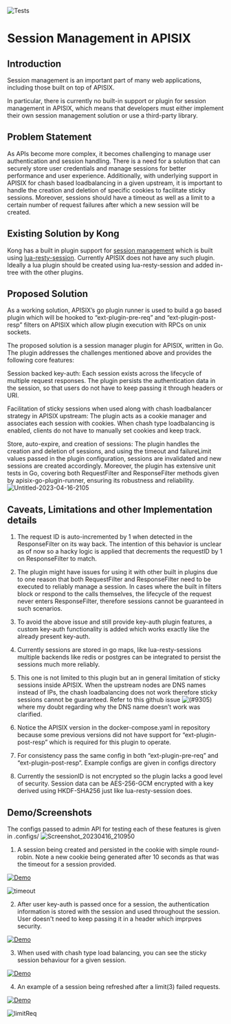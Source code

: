 ![Tests](https://github.com/revolyssup/apisix-session-manager/actions/workflows/ci.yaml/badge.svg)
# Session Management in APISIX


## Introduction
Session management is an important part of many web applications, including those built on top of APISIX. 

In particular, there is currently no built-in support or plugin for session management in APISIX, which means that developers must either implement their own session management solution or use a third-party library.

## Problem Statement

As APIs become more complex, it becomes challenging to manage user authentication and session handling. There is a need for a solution that can securely store user credentials and manage sessions for better performance and user experience. Additionally, with underlying support in APISIX for chash based loadbalancing in a given upstream, it is important to handle the creation and deletion of specific cookies to facilitate sticky sessions. Moreover, sessions should have a timeout as well as a limit to a certain number of request failures after which a new session will be created.



## Existing Solution by Kong
Kong has a built in plugin support for [session management](https://github.com/Kong/kong/tree/master/kong/plugins/session) which is built using [lua-resty-session](https://github.com/bungle/lua-resty-session). Currently APISIX does not have any such plugin. Ideally a lua plugin should be created using lua-resty-session and added in-tree with the other plugins. 


## Proposed Solution 
As a working solution, APISIX’s go plugin runner is used to build a go based plugin which will be hooked to “ext-plugin-pre-req” and “ext-plugin-post-resp” filters on APISIX which allow plugin execution with RPCs on unix sockets.

The proposed solution is a session manager plugin for APISIX, written in Go. The plugin addresses the challenges mentioned above and provides the following core features:

Session backed key-auth: Each session exists across the lifecycle of multiple request responses. The plugin persists the authentication data in the session, so that users do not have to keep passing it through headers or URI.

Facilitation of sticky sessions when used along with chash loadbalancer strategy in APISIX upstream: The plugin acts as a cookie manager and associates each session with cookies. When chash type loadbalancing is enabled, clients do not have to manually set cookies and keep track.

Store, auto-expire, and creation of sessions: The plugin handles the creation and deletion of sessions, and using the timeout and failureLimit values passed in the plugin configuration, sessions are invalidated and new sessions are created accordingly. Moreover, the plugin has extensive unit tests in Go, covering both RequestFilter and ResponseFilter methods given by apisix-go-plugin-runner, ensuring its robustness and reliability.
![Untitled-2023-04-16-2105](https://user-images.githubusercontent.com/43276904/232325428-8e41b084-431f-4b86-acfa-a57d90c0ace5.svg)


## Caveats, Limitations and other Implementation details 

1. The request ID is auto-incremented by 1 when detected in the ResponseFilter on its way back. The intention of this behavior is unclear as of now so a hacky logic is applied that decrements the requestID by 1 on ResponseFilter to match.

2. The plugin might have issues for using it with other built in plugins due to one reason that both RequestFilter and ResponseFilter need to be executed to reliably manage a session. In cases where the built in filters block or respond to the calls themselves, the lifecycle of the request never enters ResponseFilter, therefore sessions cannot be guaranteed in such scenarios. 

3. To avoid the above issue and still provide key-auth plugin features, a custom key-auth functionality is added which works exactly like the already present key-auth.

4. Currently sessions are stored in go maps, like lua-resty-sessions multiple backends like redis or postgres can be integrated to persist the sessions much more reliably.

5. This one is not limited to this plugin but an in general limitation of sticky sessions inside APISIX. When the upstream nodes are DNS names instead of IPs, the chash loadbalancing does not work therefore sticky sessions cannot be guaranteed. Refer to this github issue ![(#9305)](https://github.com/apache/apisix/issues/9305) where my doubt regarding why the DNS name doesn’t work was clarified.

6. Notice the APISIX version in the docker-compose.yaml in repository because some previous versions did not have support for “ext-plugin-post-resp” which is required for this plugin to operate.

7. For consistency pass the same config in both “ext-plugin-pre-req” and “ext-plugin-post-resp”. Example configs are given in configs directory

8. Currently the sessionID is not encrypted so the plugin lacks a good level of security. Session data can be AES-256-GCM encrypted with a key derived using HKDF-SHA256 just like lua-resty-session does.

## Demo/Screenshots
The configs passed to admin API for testing each of these features is given in .configs/
![Screenshot_20230416_210950](https://user-images.githubusercontent.com/43276904/232324035-81190614-4679-431c-9e66-3f3bb351e578.png)


1. A session being created and persisted in the cookie with simple round-robin. Note a new cookie being generated after 10 seconds as that was the timeout for a session provided.

[![Demo]()](https://user-images.githubusercontent.com/43276904/232322685-9274a862-e07b-434a-847c-04ab8723a7b9.mp4)


![timeout](https://user-images.githubusercontent.com/43276904/232323525-4be6cdd1-f6f6-41f9-b4db-330c13887d90.png)

2. After user key-auth is passed once for a session, the authentication information is stored with the session and used throughout the session. User doesn't need to keep passing it in a header which imprpves security.

[![Demo]()](https://user-images.githubusercontent.com/43276904/232322322-b60bbed5-3122-4f6c-b7ed-6cc047081a18.mp4)



3. When used with chash type load balancing, you can see the sticky session behaviour for a given session.

[![Demo]()](https://user-images.githubusercontent.com/43276904/232322935-8a43f90e-e2ef-455f-8483-aa159690333f.mp4)


4. An example of a session being refreshed after a limit(3) failed requests.

[![Demo]()](https://user-images.githubusercontent.com/43276904/232323281-b42a5112-6008-436f-a34b-a1005ed5505e.mp4)


![limitReq](https://user-images.githubusercontent.com/43276904/232323348-04efab09-4125-4c89-91b0-e7e51817c7c6.png)






